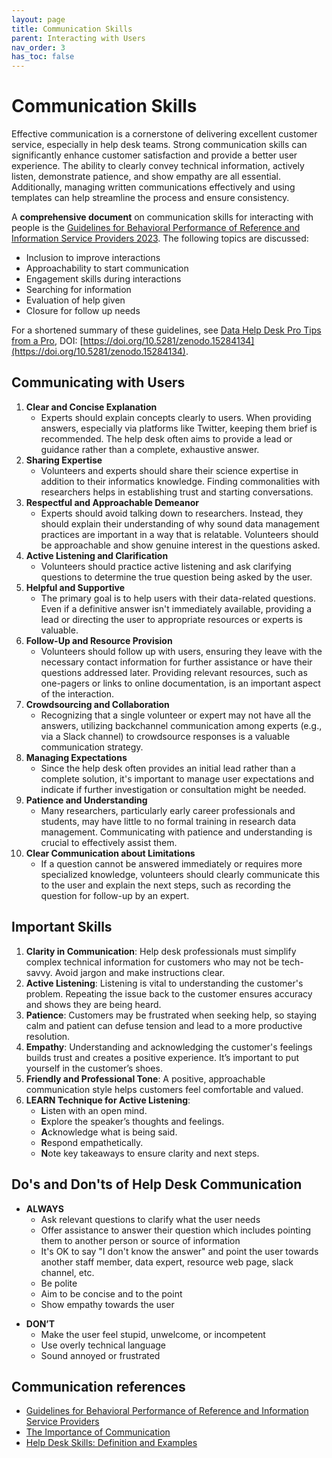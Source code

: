 ```yaml
---
layout: page
title: Communication Skills
parent: Interacting with Users
nav_order: 3
has_toc: false
---
```


# Communication Skills

Effective communication is a cornerstone of delivering excellent customer
service, especially in help desk teams. Strong communication skills can
significantly enhance customer satisfaction and provide a better user
experience. The ability to clearly convey technical information, actively
listen, demonstrate patience, and show empathy are all essential. Additionally,
managing written communications effectively and using templates can help
streamline the process and ensure consistency.

A **comprehensive document** on communication skills for interacting with people
is the
[Guidelines for Behavioral Performance of Reference and Information Service Providers 2023](https://www.ala.org/rusa/resources/guidelines/guidelinesbehavioral).
The following topics are discussed:

-   Inclusion to improve interactions
-   Approachability to start communication
-   Engagement skills during interactions
-   Searching for information
-   Evaluation of help given
-   Closure for follow up needs

For a shortened summary of these guidelines, see
[Data Help Desk Pro Tips from a Pro](https://zenodo.org/records/15284135), DOI:
[https://doi.org/10.5281/zenodo.15284134](https://doi.org/10.5281/zenodo.15284134).

## Communicating with Users

<!-- prettier-ignore -->
1. **Clear and Concise Explanation**
   - Experts should explain concepts clearly to users. When providing answers, especially via platforms like Twitter, keeping them brief is recommended. The help desk often aims to provide a lead or guidance rather than a complete, exhaustive answer.
1. **Sharing Expertise**
   - Volunteers and experts should share their science expertise in addition to their informatics knowledge. Finding commonalities with researchers helps in establishing trust and starting conversations.
1. **Respectful and Approachable Demeanor**
   - Experts should avoid talking down to researchers. Instead, they should explain their understanding of why sound data management practices are important in a way that is relatable. Volunteers should be approachable and show genuine interest in the questions asked.
1. **Active Listening and Clarification**
   - Volunteers should practice active listening and ask clarifying questions to determine the true question being asked by the user.
1. **Helpful and Supportive**
   - The primary goal is to help users with their data-related questions. Even if a definitive answer isn't immediately available, providing a lead or directing the user to appropriate resources or experts is valuable.
1. **Follow-Up and Resource Provision**
   - Volunteers should follow up with users, ensuring they leave with the necessary contact information for further assistance or have their questions addressed later. Providing relevant resources, such as one-pagers or links to online documentation, is an important aspect of the interaction.
1. **Crowdsourcing and Collaboration**
   - Recognizing that a single volunteer or expert may not have all the answers, utilizing backchannel communication among experts (e.g., via a Slack channel) to crowdsource responses is a valuable communication strategy.
1. **Managing Expectations**
   - Since the help desk often provides an initial lead rather than a complete solution, it's important to manage user expectations and indicate if further investigation or consultation might be needed.
1. **Patience and Understanding**
   - Many researchers, particularly early career professionals and students, may have little to no formal training in research data management. Communicating with patience and understanding is crucial to effectively assist them.
1. **Clear Communication about Limitations**
   - If a question cannot be answered immediately or requires more specialized knowledge, volunteers should clearly communicate this to the user and explain the next steps, such as recording the question for follow-up by an expert.

## Important Skills

<!-- prettier-ignore -->
1. **Clarity in Communication**: Help desk professionals must simplify complex
   technical information for customers who may not be tech-savvy. Avoid jargon
   and make instructions clear.
2. **Active Listening**: Listening is vital to understanding the customer's
   problem. Repeating the issue back to the customer ensures accuracy and shows
   they are being heard.
3. **Patience**: Customers may be frustrated when seeking help, so staying calm
   and patient can defuse tension and lead to a more productive resolution.
4. **Empathy**: Understanding and acknowledging the customer's feelings builds
   trust and creates a positive experience. It’s important to put yourself in
   the customer’s shoes.
5. **Friendly and Professional Tone**: A positive, approachable communication
   style helps customers feel comfortable and valued.
6. **LEARN Technique for Active Listening**:
    - **L**isten with an open mind.
    - **E**xplore the speaker’s thoughts and feelings.
    - **A**cknowledge what is being said.
    - **R**espond empathetically.
    - **N**ote key takeaways to ensure clarity and next steps.

## Do's and Don'ts of Help Desk Communication

-   **ALWAYS**
    -   Ask relevant questions to clarify what the user needs
    -   Offer assistance to answer their question which includes pointing them
        to another person or source of information
    -   It's OK to say "I don't know the answer" and point the user towards
        another staff member, data expert, resource web page, slack channel,
        etc.
    -   Be polite
    -   Aim to be concise and to the point
    -   Show empathy towards the user

<!-- prettier-ignore -->
-   **DON’T**
    -   Make the user feel stupid, unwelcome, or incompetent
    -   Use overly technical language
    -   Sound annoyed or frustrated

## Communication references

-   [Guidelines for Behavioral Performance of Reference and Information Service Providers](https://www.ala.org/rusa/resources/guidelines/guidelinesbehavioral)
-   [The Importance of Communication](https://www.iseoblue.com/post/the-importance-of-communication)
-   [Help Desk Skills: Definition and Examples](https://www.indeed.com/career-advice/resumes-cover-letters/help-desk-skills)
